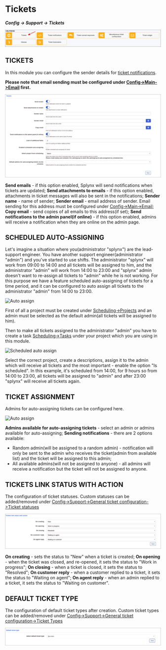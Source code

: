 Tickets
=============
**_Config -> Support -> Tickets_**

![tickets icon](icon.png)

## TICKETS

In this module you can configure the sender details for [ticket notifications](configuration/support/ticket_notifications/tickets_notifications.md).

**Please note that email sending must be configured under [Config->Main->Email](configuration/main_configuration/email_config/email_config.md) first.**

![Tickets](tickets.png)

**Send emails** - if this option enabled, Splynx will send notifications when tickets are updated;
**Send attachments to emails** - if this option enabled, attachments in ticket messages  will also be sent in the notifications;
**Sender name** - name of sender;
**Sender email** - email address of sender. Email sending for this address must be configured under [Config->Main->Email](configuration/main_configuration/email_config/email_config.md);
**Copy email** - send copies of all emails to this address(if set);
**Send notifications to the admin panel(if online)** - if this option enabled, admins will receive a notification when they are online on the admin page.

## SCHEDULED AUTO-ASSIGNING

Let's imagine a situation where you(administrator "splynx") are the lead-support engineer. You have another support engineer(administrator "admin") and you've started to use shifts. The administrator "splynx" will work from 09:00 to 14:00 and all tickets will be assigned to him, and the administrator "admin" will work from 14:00 to 23:00 and "splynx" admin doesn't want to re-assign all tickets to "admin" while he is not working. For this purpose we have a feature scheduled auto-assigning of tickets for a time period, and it can be configured to auto assign all tickets to the administrator "admin" from 14:00 to 23:00.

![Auto assign](auto_assign.png)

First of all a project must be created under [Scheduling->Projects](scheduling/projects/projects.md)
and an admin must be selected as the default admin(all tickets will be assigned to him).

Then to make all tickets assigned to the administrator "admin" you have to create a task [Scheduling->Tasks](scheduling/tasks/tasks.md) under your project which you are using in this module.

![Scheduled auto assign](task_example.png)

Select the correct project, create a descriptions, assign it to the admin which will receive all tickets and the most important - enable the option "Is scheduled". In this example, it's scheduled from 14:00, for 9 hours so from 14:00 to 23:00, all tickets will be assigned to "admin" and after 23:00 "splynx" will receive all tickets again.

## TICKET ASSIGNMENT

Admins for auto-assigning tickets can be configured here.

![Auto assign](ticket_assignment.png)

**Admins available for auto-assigning tickets** - select an admin or admins available for auto-assigning;
**Sending notifications** - there are 2 options available:
  * Random admin(will be assigned to a random admin) - notification will only be sent to the admin who receives the ticket(admin from available list) and the ticket will be assigned to this admin;
  * All available admins(will not be assigned to anyone) - all admins will receive a notification but the ticket will not be assigned to anyone.

## TICKETS LINK STATUS WITH ACTION

The configuration of ticket statuses. Custom statuses can be added/removed under [Config->Support->General ticket configuration->Ticket statuses](configuration/general_ticket_configuration/ticket_config.md)

![Ticket statuses](ticket_statuses.png)

**On creating** - sets the status to "New" when a ticket is created;
**On opening** - when the ticket was closed, and re-opened, it sets the status to "Work in progress";
**On closing** - when a ticket is closed, it sets the status to "Resolved";
**On customer reply** - when a customer replied to a ticket, it sets the status to "Waiting on agent";
**On agent reply** - when an admin replied to a ticket, it sets the status to "Waiting on customer".

## DEFAULT TICKET TYPE

The configuration of default ticket types after creation. Custom ticket types can be added/removed under [Config->Support->General ticket configuration->Ticket Types](configuration/support/general_ticket_configuration/general_ticket_configuration.md)

![Ticket default type](default_type.png)
